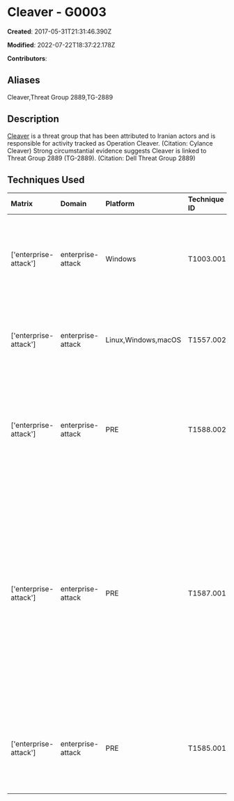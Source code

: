# Cleaver - G0003

**Created**: 2017-05-31T21:31:46.390Z

**Modified**: 2022-07-22T18:37:22.178Z

**Contributors**: 

## Aliases

Cleaver,Threat Group 2889,TG-2889

## Description

[Cleaver](https://attack.mitre.org/groups/G0003) is a threat group that has been attributed to Iranian actors and is responsible for activity tracked as Operation Cleaver. (Citation: Cylance Cleaver) Strong circumstantial evidence suggests Cleaver is linked to Threat Group 2889 (TG-2889). (Citation: Dell Threat Group 2889)

## Techniques Used

|Matrix|Domain|Platform|Technique ID|Technique Name|Use|
| :---| :---| :---| :---| :---| :---|
|['enterprise-attack']|enterprise-attack|Windows|T1003.001|LSASS Memory|[Cleaver](https://attack.mitre.org/groups/G0003) has been known to dump credentials using Mimikatz and Windows Credential Editor.(Citation: Cylance Cleaver)|
|['enterprise-attack']|enterprise-attack|Linux,Windows,macOS|T1557.002|ARP Cache Poisoning|[Cleaver](https://attack.mitre.org/groups/G0003) has used custom tools to facilitate ARP cache poisoning.(Citation: Cylance Cleaver)|
|['enterprise-attack']|enterprise-attack|PRE|T1588.002|Tool|[Cleaver](https://attack.mitre.org/groups/G0003) has obtained and used open-source tools such as [PsExec](https://attack.mitre.org/software/S0029), [Windows Credential Editor](https://attack.mitre.org/software/S0005), and [Mimikatz](https://attack.mitre.org/software/S0002).(Citation: Cylance Cleaver)|
|['enterprise-attack']|enterprise-attack|PRE|T1587.001|Malware|[Cleaver](https://attack.mitre.org/groups/G0003) has created customized tools and payloads for functions including ARP poisoning, encryption, credential dumping, ASP.NET shells, web backdoors, process enumeration, WMI querying, HTTP and SMB communications, network interface sniffing, and keystroke logging.(Citation: Cylance Cleaver)|
|['enterprise-attack']|enterprise-attack|PRE|T1585.001|Social Media Accounts|[Cleaver](https://attack.mitre.org/groups/G0003) has created fake LinkedIn profiles that included profile photos, details, and connections.(Citation: Dell Threat Group 2889)|
